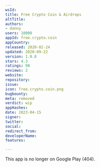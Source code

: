 ```yaml
---
wsId: 
title: Free Crypto Coin & Airdrops
altTitle: 
authors:
- danny
users: 10000
appId: free.crypto.coin
appCountry: 
released: 2020-02-24
updated: 2020-09-22
version: 1.0.8
stars: 4.3
ratings: 98
reviews: 2
website: 
repository: 
issue: 
icon: free.crypto.coin.png
bugbounty: 
meta: removed
verdict: wip
appHashes: 
date: 2023-04-15
signer: 
twitter: 
social: 
redirect_from: 
developerName: 
features: 

---
```


This app is no longer on Google Play (404).

